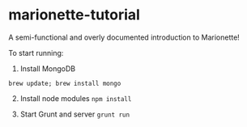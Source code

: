 marionette-tutorial
===================

A semi-functional and overly documented introduction to Marionette!

To start running:
1. Install MongoDB

`brew update; brew install mongo`

2. Install node modules
`npm install`

3. Start Grunt and server
`grunt run`
